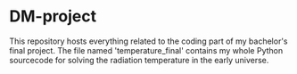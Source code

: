 # DM-project
This repository hosts everything related to the coding part of my bachelor's final project. 
The file named 'temperature_final' contains my whole Python sourcecode for solving the radiation temperature in the early universe. 
